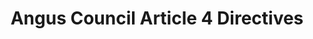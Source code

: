 ---
schema: default
title: Angus Council Article 4 Directives
organization: Angus Council
notes: >-
    Areas where Permitted Development rights under classes 1,7 & 8 of Town Country Planning (General Permitted Development)(Scotland) Order 1992 have been revoked.
resources:
  - name: Angus Council Article 4 Directives WMS
  - url: >-
      http://data.angus.gov.uk/geoserver/inspire/inspire:pln_art4dir/wms?service=WMS&request=GetMap
  - format: WMS

  - name: Angus Council Article 4 Directives KML
  - url: >-
      http://data.angus.gov.uk/geoserver/inspire/wms/kml?layers=inspire:pln_art4dir&mode=download
  - format: KML

  - name: Angus Council Article 4 Directives GEOJSON
  - url: >-
      http://data.angus.gov.uk/geoserver/inspire/ows?service=WFS&version=1.0.0&request=GetFeature&typeName=inspire:pln_art4dir&outputFormat=application%2Fjson&srsName=EPSG:3857
  - format: GEOJSON
license: UK Open Government Licence (OGL)
category:

  - amenity value
  - article 4 directions
  - conservation
  - development
  - historic
  - planning
maintainer: Angus Council
maintainer_email: someone@example.com
---